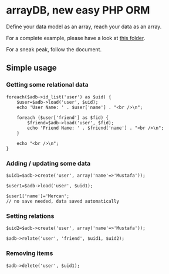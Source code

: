 # arrayDB, new easy PHP ORM

Define your data model as an array, reach your data as an array.

For a complete example, please have a look at [this folder](https://github.com/mstdokumaci/arraydb/tree/master/sample/social).

For a sneak peak, follow the document.

## Simple usage

### Getting some relational data

	foreach($adb->id_list('user') as $uid) {
		$user=$adb->load('user', $uid);
		echo 'User Name: ' . $user['name'] . "<br />\n";

		foreach ($user['friend'] as $fid) {
			$friend=$adb->load('user', $fid);
			echo 'Friend Name: ' . $friend['name'] . "<br />\n";
		}

		echo "<br />\n";
	}

### Adding / updating some data

	$uid1=$adb->create('user', array('name'=>'Mustafa'));

	$user1=$adb->load('user', $uid1);

	$user1['name']='Mercan';
	// no save needed, data saved automatically


### Setting relations

	$uid2=$adb->create('user', array('name'=>'Mustafa'));

	$adb->relate('user', 'friend', $uid1, $uid2);

### Removing items

	$adb->delete('user', $uid1);
